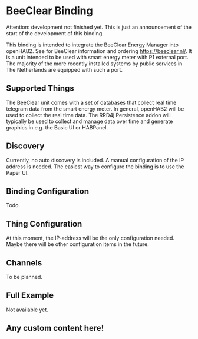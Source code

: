 # BeeClear Binding

Attention: development not finished yet. This is just an announcement of the start of the development of this binding.

This binding is intended to integrate the BeeClear Energy Manager into openHAB2. See for BeeClear information and ordering https://beeclear.nl/. It is a unit intended to be used with smart energy meter with P1 external port.
The majority of the more recently installed systems by public services in The Netherlands are equipped with such a port.    

## Supported Things

The BeeClear unit comes with a set of databases that collect real time telegram data from the smart energy meter. In general,
openHAB2 will be used to collect the real time data. The RRD4j Persistence addon will typically be used to collect and manage
data over time and generate graphics in e.g. the Basic UI or HABPanel.     

## Discovery

Currently, no auto discovery is included. A manual configuration of the IP address is needed. The easiest way to configure
the binding is to use the Paper UI.

## Binding Configuration

Todo.

## Thing Configuration

At this moment, the IP-address will be the only configuration needed. Maybe there will be other configuration items in
the future.

## Channels

To be planned.

## Full Example

Not available yet.

## Any custom content here!


